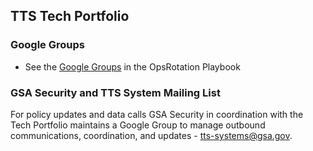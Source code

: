 ## TTS Tech Portfolio
### Google Groups

- See the [Google Groups](https://github.com/18F/tts-tech-portfolio/blob/main/how_we_work/ops_rotation.md#google-groups) in the OpsRotation Playbook

### GSA Security and TTS System Mailing List
For policy updates and data calls GSA Security in coordination with the Tech Portfolio maintains a Google Group to manage outbound communications, coordination, and updates - [tts-systems@gsa.gov](https://groups.google.com/a/gsa.gov/g/tts-systems). 
